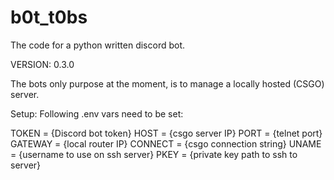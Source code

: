 # b0t_t0bs
The code for a python written discord bot.

VERSION: 0.3.0

The bots only purpose at the moment, is to manage a locally hosted (CSGO) server.


Setup:
Following .env vars need to be set:

TOKEN = {Discord bot token}
HOST = {csgo server IP}
PORT = {telnet port}
GATEWAY = {local router IP}
CONNECT = {csgo connection string}
UNAME = {username to use on ssh server}
PKEY = {private key path to ssh to server}